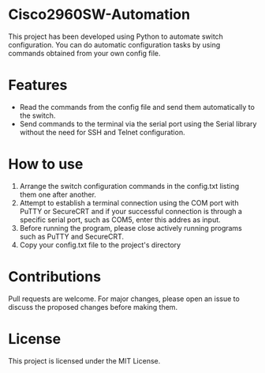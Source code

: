 # Cisco2960SW-Automation

This project has been developed using Python to automate switch configuration. You can do automatic configuration tasks by using commands obtained from your own config file.

# Features

- Read the commands from the config file and send them automatically to the switch.
- Send commands to the terminal via the serial port using the Serial library without the need for SSH and Telnet configuration.

# How to use

1. Arrange the switch configuration commands in the config.txt listing them one after another.
2. Attempt to establish a terminal connection using the COM port with PuTTY or SecureCRT and if your successful connection is through a specific serial port, such as COM5, enter this addres as input.
3. Before running the program, please close actively running programs such as PuTTY and SecureCRT.
4. Copy your config.txt file to the project's directory

# Contributions

Pull requests are welcome. For major changes, please open an issue to discuss the proposed changes before making them.

# License

This project is licensed under the MIT License.